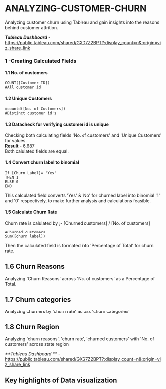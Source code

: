 # ANALYZING-CUSTOMER-CHURN
Analyzing customer churn using Tableau and gain insights into the reasons behind customer attrition.

_**Tableau Dashboard**_ - https://public.tableau.com/shared/GXG7Z2BPT?:display_count=n&:origin=viz_share_link

### 1 -Creating Calculated Fields

#### 1.1  No. of customers
```
COUNT([Customer ID])
#All customer id 
```

#### 1.2 Unique Customers

```
=countd([No. of Customers])
#Distinct customer id's
```
#### 1.3 Datacheck for verifying customer id is unique

Checking both calculating fields 'No. of customers' and 'Unique Customers' for values.                                                                                    
**Result** - 6,687                                                                                                                                                      
Both calulated fields are equal.                                                                                                                                       

#### 1.4 Convert churn label to binomial

```
If [Churn Label]= 'Yes'
THEN 1
ELSE 0
END

```
This calculated field converts 'Yes' & 'No' for churned label into binomial '1' and '0' respectively, to make further analysis and calculations feasible.

#### 1.5 Calculate Churn Rate
Churn rate is calulated by ;- [Churned customers] / [No. of customers]
```
#Churned customers 
Sum([churn label])
```
Then the calculated field is formated into 'Percentage of Total' for churn rate.

## 1.6 Churn Reasons
Analyzing 'Churn Reasons' across 'No. of customers' as a Percentage of Total. 

## 1.7 Churn categories
Analyzing churners by 'churn rate' across 'churn categories'

## 1.8 Churn Region
Analyzing 'churn reasons', 'churn rate', 'churned customers' with 'No. of customers' across state region  

_**Tableau Dashboard **_ - https://public.tableau.com/shared/GXG7Z2BPT?:display_count=n&:origin=viz_share_link

## Key highlights of Data visualization




